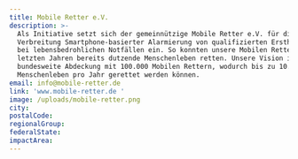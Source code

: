 ```yaml
---
title: Mobile Retter e.V.
description: >-
  Als Initiative setzt sich der gemeinnützige Mobile Retter e.V. für die
  Verbreitung Smartphone-basierter Alarmierung von qualifizierten Ersthelfern
  bei lebensbedrohlichen Notfällen ein. So konnten unsere Mobilen Retter in den
  letzten Jahren bereits dutzende Menschenleben retten. Unsere Vision ist eine
  bundesweite Abdeckung mit 100.000 Mobilen Rettern, wodurch bis zu 10.000
  Menschenleben pro Jahr gerettet werden können. 
email: info@mobile-retter.de
link: 'www.mobile-retter.de '
image: /uploads/mobile-retter.png
city:
postalCode:
regionalGroup:
federalState:
impactArea:
---
```


